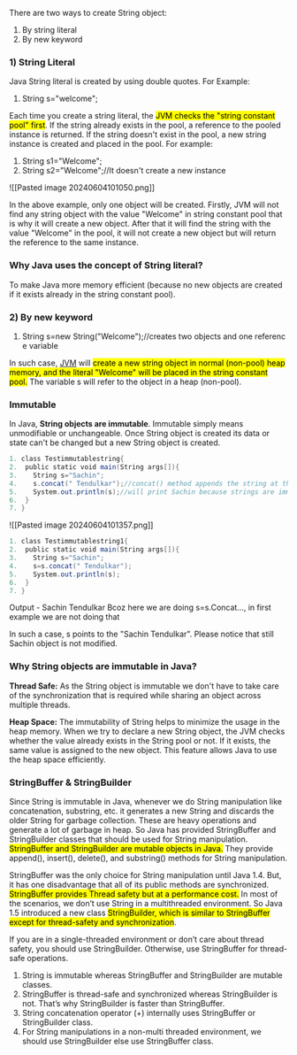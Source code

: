 There are two ways to create String object:

1. By string literal
2. By new keyword

### 1) String Literal

Java String literal is created by using double quotes. For Example:

1. String s="welcome";  

Each time you create a string literal, the <mark class="hltr-o">JVM checks the "string constant pool" first</mark>. If the string already exists in the pool, a reference to the pooled instance is returned. If the string doesn't exist in the pool, a new string instance is created and placed in the pool. For example:

1. String s1="Welcome";  
2. String s2="Welcome";//It doesn't create a new instance

![[Pasted image 20240604101050.png]]

In the above example, only one object will be created. Firstly, JVM will not find any string object with the value "Welcome" in string constant pool that is why it will create a new object. After that it will find the string with the value "Welcome" in the pool, it will not create a new object but will return the reference to the same instance.

### Why Java uses the concept of String literal?

To make Java more memory efficient (because no new objects are created if it exists already in the string constant pool).

### 2) By new keyword

1. String s=new String("Welcome");//creates two objects and one reference variable  

In such case, [JVM](https://www.javatpoint.com/jvm-java-virtual-machine) will <mark class="hltr-o">create a new string object in normal (non-pool) heap memory, and the literal "Welcome" will be placed in the string constant pool.</mark> The variable s will refer to the object in a heap (non-pool).

### Immutable

In Java, **String objects are immutable**. Immutable simply means unmodifiable or unchangeable.
Once String object is created its data or state can't be changed but a new String object is created.

```java
1. class Testimmutablestring{  
2.  public static void main(String args[]){  
3.    String s="Sachin";  
4.    s.concat(" Tendulkar");//concat() method appends the string at the end  
5.    System.out.println(s);//will print Sachin because strings are immutable objects  
6.  }  
7. }
```

![[Pasted image 20240604101357.png]]

```java
1. class Testimmutablestring1{  
2.  public static void main(String args[]){  
3.    String s="Sachin";  
4.    s=s.concat(" Tendulkar");  
5.    System.out.println(s);  
6.  }  
7. }
```

Output - Sachin Tendulkar
Bcoz here we are doing s=s.Concat..., in first example we are not doing that

In such a case, s points to the "Sachin Tendulkar". Please notice that still Sachin object is not modified.

### Why String objects are immutable in Java?

**Thread Safe:**
As the String object is immutable we don't have to take care of the synchronization that is required while sharing an object across multiple threads.

**Heap Space:**
The immutability of String helps to minimize the usage in the heap memory. When we try to declare a new String object, the JVM checks whether the value already exists in the String pool or not. If it exists, the same value is assigned to the new object. This feature allows Java to use the heap space efficiently.

### StringBuffer & StringBuilder
Since String is immutable in Java, whenever we do String manipulation like concatenation, substring, etc. it generates a new String and discards the older String for garbage collection. These are heavy operations and generate a lot of garbage in heap. So Java has provided StringBuffer and StringBuilder classes that should be used for String manipulation. <mark class="hltr-g">StringBuffer and StringBuilder are mutable objects in Java.</mark> They provide append(), insert(), delete(), and substring() methods for String manipulation.

StringBuffer was the only choice for String manipulation until Java 1.4. But, it has one disadvantage that all of its public methods are synchronized. <mark class="hltr-o">StringBuffer provides Thread safety but at a performance cost.</mark> In most of the scenarios, we don’t use String in a multithreaded environment. So Java 1.5 introduced a new class <mark class="hltr-o">StringBuilder, which is similar to StringBuffer except for thread-safety and synchronization</mark>.

If you are in a single-threaded environment or don’t care about thread safety, you should use StringBuilder. Otherwise, use StringBuffer for thread-safe operations.

1. String is immutable whereas StringBuffer and StringBuilder are mutable classes.
2. StringBuffer is thread-safe and synchronized whereas StringBuilder is not. That’s why StringBuilder is faster than StringBuffer.
3. String concatenation operator (+) internally uses StringBuffer or StringBuilder class.
4. For String manipulations in a non-multi threaded environment, we should use StringBuilder else use StringBuffer class.